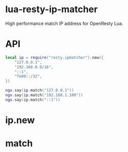 # lua-resty-ip-matcher
High performance match IP address for OpenResty Lua.

# API


```lua
local ip = require("resty.ipmatcher").new({
    "127.0.0.1",
    "192.168.0.0/16",
    "::1",
    "fe80::/32",
})

ngx.say(ip.match("127.0.0.1"))
ngx.say(ip.match("192.168.1.100"))
ngx.say(ip.match("::1"))
```

# ip.new


# match

